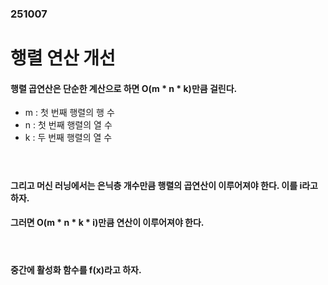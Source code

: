 ### 251007
# 행렬 연산 개선
#### 행렬 곱연산은 단순한 계산으로 하면 O(m * n * k)만큼 걸린다.
- m : 첫 번째 행렬의 행 수
- n : 첫 번째 행렬의 열 수
- k : 두 번째 행렬의 열 수
#### <br/>

#### 그리고 머신 러닝에서는 은닉층 개수만큼 행렬의 곱연산이 이루어져야 한다. 이를 i라고 하자.
#### 그러면 O(m * n * k * i)만큼 연산이 이루어져야 한다.
#### <br/>

#### 중간에 활성화 함수를 f(x)라고 하자.

